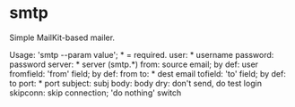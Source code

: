 # smtp
Simple MailKit-based mailer.

Usage: 'smtp --param value'; * = required.
user:       * username
password:   password
server:     * server (smtp.*)
from:       source email; by def: user
fromfield:  'from' field; by def: from
to:         * dest email
tofield:    'to' field; by def: to
port:       * port
subject:    subj
body:       body
dry:        don't send, do test login
skipconn:   skip connection; 'do nothing' switch